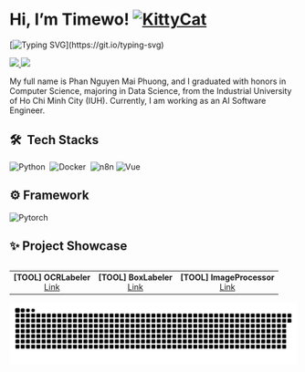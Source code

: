 # Hi, I’m Timewo! <a href="https://emoji.gg/emoji/49262-kittycat"><img src="https://cdn3.emoji.gg/emojis/49262-kittycat.png" width="34px" height="34px" alt="KittyCat"></a>


[![Typing SVG](https://readme-typing-svg.herokuapp.com?font=Fira+Code&pause=1000&color=fff&random=false&width=435&lines=Code.+Create.+Conquer.)](https://git.io/typing-svg)


<a href=https://www.linkedin.com/in/phuong-phan-393114174/> <img src="https://img.shields.io/badge/-LinkedIn-0e76a8?style=plastic&logo=linkedIn"> </a> 
<a href=https://www.facebook.com/ti014/> <img src="https://img.shields.io/badge/-Facebook-4267B2?style=plastic&logo=facebook"> </a> 

My full name is Phan Nguyen Mai Phuong, and I graduated with honors in Computer Science, majoring in Data Science, from the Industrial University of Ho Chi Minh City (IUH). Currently, I am working as an AI Software Engineer.


## 🛠 &nbsp;Tech Stacks

![Python](https://img.shields.io/badge/-Python-05122A?style=flat&logo=python)&nbsp;
![Docker](https://img.shields.io/badge/-Docker-05122A?style=flat&logo=docker)&nbsp;
![n8n](https://img.shields.io/badge/-n8n-05122A?style=flat&logo=n8n)
![Vue](https://img.shields.io/badge/-Vue-05122A?style=flat&logo=vue)&nbsp;

## ⚙ Framework
![Pytorch](https://img.shields.io/badge/-Pytorch-05122A?style=flat&logo=pytorch)&nbsp;


## ✨ Project Showcase
<div style="display: flex; justify-content: center; overflow-x: auto; width: 100%;">
  <table>
    <tr>
      <td align="center">
        <b>[TOOL] OCRLabeler</b><br />
        <a href="https://github.com/ti014/OCRLabeler">Link</a>
      </td>
      <td align="center">
        <b>[TOOL] BoxLabeler</b><br />
        <a href="https://github.com/ti014/BoxLabeler">Link</a>
      </td>
      <td align="center">
        <b>[TOOL] ImageProcessor</b><br />
        <a href="https://github.com/ti014/ImageProcessor">Link</a>
      </td>
    </tr>
  </table>
</div>


<img src="https://github.com/ti014/ti014/blob/output/snake.svg" alt="Snake animation" />

###

